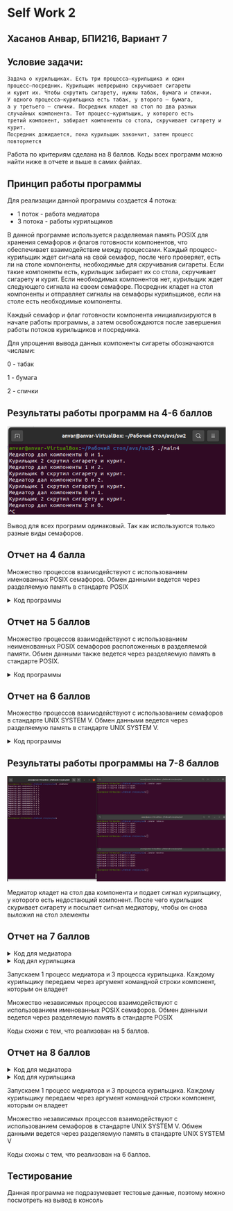 # Self Work 2

## Хасанов Анвар, БПИ216, Вариант 7

## Условие задачи:

```
Задача о курильщиках. Есть три процесса–курильщика и один
процесс–посредник. Курильщик непрерывно скручивает сигареты
и курит их. Чтобы скрутить сигарету, нужны табак, бумага и спички. 
У одного процесса–курильщика есть табак, у второго — бумага,
а у третьего — спички. Посредник кладет на стол по два разных
случайных компонента. Тот процесс–курильщик, у которого есть
третий компонент, забирает компоненты со стола, скручивает сигарету и курит. 
Посредник дожидается, пока курильщик закончит, затем процесс повторяется
```

Работа по критериям сделана на 8 баллов. Коды всех программ можно найти ниже в отчете и выше в самих файлах.

## Принцип работы программы

Для реализации данной программы создается 4 потока:

- 1 поток - работа медиатора
- 3 потока - работы курильщиков

В данной программе используется разделяемая память POSIX для хранения семафоров и флагов готовности компонентов, что обеспечивает взаимодействие между процессами. Каждый процесс-курильщик ждет сигнала на свой семафор, после чего проверяет, есть ли на столе компоненты, необходимые для скручивания сигареты. Если такие компоненты есть, курильщик забирает их со стола, скручивает сигарету и курит. Если необходимых компонентов нет, курильщик ждет следующего сигнала на своем семафоре. Посредник кладет на стол компоненты и отправляет сигналы на семафоры курильщиков, если на столе есть необходимые компоненты.

Каждый семафор и флаг готовности компонента инициализируются в начале работы программы, а затем освобождаются после завершения работы потоков курильщиков и посредника.

Для упрощения вывода данных компоненты сигареты обозначаются числами:

0 - табак

1 - бумага

2 - спички

## Результаты работы программ на 4-6 баллов

![1](pictures/1.png)

Вывод для всех программ одинаковый. Так как используются только разные виды семафоров.

## Отчет на 4 балла

Множество процессов взаимодействуют с использованием именованных POSIX семафоров. Обмен данными ведется через разделяемую память в стандарте POSIX

<details>
  <summary>Код программы</summary>

  ```c
  #include <stdio.h>
  #include <stdlib.h>
  #include <unistd.h>
  #include <pthread.h>
  #include <semaphore.h>
  #include <time.h>

  #define TOBACCO 0
  #define PAPER 1
  #define MATCHES 2

  sem_t table_smoker_semaphores[3]; // семафоры для каждого из трех курильщиков
  int table[3]; // компоненты на столе

  void *table_mediator_thread(void *arg);
  void *smoker_thread(void *arg);

  int main() {
      srand(time(NULL));
      sem_init(&table_smoker_semaphores[0], 0, 0);
      sem_init(&table_smoker_semaphores[1], 0, 0);
      sem_init(&table_smoker_semaphores[2], 0, 0);
      pthread_t table_mediator_tid;
      pthread_create(&table_mediator_tid, NULL, table_mediator_thread, NULL);
      pthread_t smoker_tids[3];
      int smoker_args[3] = {TOBACCO, PAPER, MATCHES};
      for (int i = 0; i < 3; i++) {
          pthread_create(&smoker_tids[i], NULL, smoker_thread, &smoker_args[i]);
      }
      pthread_join(table_mediator_tid, NULL);
      for (int i = 0; i < 3; i++) {
          pthread_join(smoker_tids[i], NULL);
      }
      sem_destroy(&table_smoker_semaphores[0]);
      sem_destroy(&table_smoker_semaphores[1]);
      sem_destroy(&table_smoker_semaphores[2]);
      return 0;
  }

  void *table_mediator_thread(void *arg) {
      while (1) {
          int component1 = rand() % 3;
          int component2 = rand() % 3;
          while (component2 == component1) {
              component2 = rand() % 3;
          }
          table[0] = component1;
          table[1] = component2;
          printf("Медиатор дал компоненты %d и %d.\n", component1, component2);
          sem_post(&table_smoker_semaphores[3 - component1 - component2]);
          sleep(3);
          sem_wait(&table_smoker_semaphores[3 - component1 - component2]);  
          sleep(1);
      }
  }

  void *smoker_thread(void *arg) {
      int my_component = *(int*)arg;
      while (1) {
          sem_wait(&table_smoker_semaphores[my_component]);
          sleep(2);
          printf("Курильщик %d скрутил сигарету и курит.\n", my_component);
          sem_post(&table_smoker_semaphores[my_component]);
          sleep(2);
      }
  }
  ```
</details>

## Отчет на 5 баллов

Множество процессов взаимодействуют с использованием неименованных POSIX семафоров расположенных в разделяемой памяти. Обмен данными также ведется через разделяемую память в стандарте POSIX.

<details>
  <summary>Код программы</summary>
    
  ```c
  #include <stdio.h>
  #include <stdlib.h>
  #include <unistd.h>
  #include <pthread.h>
  #include <semaphore.h>
  #include <fcntl.h>

  #define TOBACCO 0
  #define PAPER 1
  #define MATCHES 2

  sem_t *table_smoker_semaphores[3]; // семафоры для каждого из трех курильщиков
  int table[3]; // компоненты на столе

  void *table_mediator_thread(void *arg);
  void *smoker_thread(void *arg);

  int main() {
      srand(time(NULL));
      table_smoker_semaphores[0] = sem_open("tobacco_sem", O_CREAT, 0644, 0);
      table_smoker_semaphores[1] = sem_open("paper_sem", O_CREAT, 0644, 0);
      table_smoker_semaphores[2] = sem_open("matches_sem", O_CREAT, 0644, 0);
      pthread_t table_mediator_tid;
      pthread_create(&table_mediator_tid, NULL, table_mediator_thread, NULL);
      pthread_t smoker_tids[3];
      int smoker_args[3] = {TOBACCO, PAPER, MATCHES};
      for (int i = 0; i < 3; i++) {
          pthread_create(&smoker_tids[i], NULL, smoker_thread, &smoker_args[i]);
      }
      pthread_join(table_mediator_tid, NULL);
      for (int i = 0; i < 3; i++) {
          pthread_join(smoker_tids[i], NULL);
      }
      sem_close(table_smoker_semaphores[0]);
      sem_close(table_smoker_semaphores[1]);
      sem_close(table_smoker_semaphores[2]);
      sem_unlink("tobacco_sem");
      sem_unlink("paper_sem");
      sem_unlink("matches_sem");
      return 0;
  }

  void *table_mediator_thread(void *arg) {
      while (1) {
          int component1 = rand() % 3;
          int component2 = rand() % 3;
          while (component2 == component1) {
              component2 = rand() % 3;
          }
          table[0] = component1;
          table[1] = component2;
          printf("Медиатор дал компоненты %d и %d.\n", component1, component2);
          sem_post(table_smoker_semaphores[3 - component1 - component2]);
          sleep(3);
          sem_wait(table_smoker_semaphores[3 - component1 - component2]);  
          sleep(1);
      }
  }

  void *smoker_thread(void *arg) {
      int my_component = *(int*)arg;
      while (1) {
          sem_wait(table_smoker_semaphores[my_component]);
          sleep(2);
          printf("Курильщик %d скрутил сигарету и курит.\n", my_component);
          sem_post(table_smoker_semaphores[my_component]);
          sleep(2);
      }
  }
  ```
</details>

## Отчет на 6 баллов

Множество процессов взаимодействуют с использованием семафоров в стандарте UNIX SYSTEM V. Обмен данными ведется через разделяемую память в стандарте UNIX SYSTEM
V.

<details>
  <summary>Код программы</summary>
    
  ```c
  #include <stdio.h>
  #include <stdlib.h>
  #include <unistd.h>
  #include <sys/ipc.h>
  #include <sys/sem.h>
  #include <sys/types.h>
  #include <sys/wait.h>
  #include <sys/shm.h>
  #include <time.h>

  #define NUM_COMPONENTS 3
  #define NUM_SMOKERS 3

  union semun {
      int val;
      struct semid_ds *buf;
      unsigned short *array;
      struct seminfo *__buf;
  };

  struct shared_mem {
      int component1;
      int component2;
  };

  int sem_id, shm_id;
  void* shm_ptr;
  struct shared_mem* shared_memory;

  void smoker(int smoker_id, int component) {
      while (1) {
          // Ждем, пока посредник положит компоненты на стол
          struct sembuf wait_mediator = {0, -1, SEM_UNDO};
          semop(sem_id, &wait_mediator, 1);

          // Проверяем, есть ли у нас необходимые компоненты
          if (shared_memory->component1 != component && shared_memory->component2 != component &&
              shared_memory->component1 != 0 && shared_memory->component2 != 0) {
              shared_memory->component1 = 0;
              shared_memory->component2 = 0;
              printf("Курильщик %d скрутил сигарету и курит.\n", smoker_id);

              // Курим
              sleep(2);

              // Оповещаем посредника, что закончили курить
              struct sembuf notify_mediator = {0, 1, SEM_UNDO};
              semop(sem_id, &notify_mediator, 1);
          }
      }
  }

  void mediator() {
      while (1) {
          // Положим на стол два случайных компонента
          shared_memory->component1 = rand() % 3 + 1;
          do {
            shared_memory->component2 = rand() % 3 + 1;
          } while (shared_memory->component1 == shared_memory->component2);

          printf("Медиатор дал компоненты %d и %d.\n", shared_memory->component1, shared_memory->component2);

          // Оповещаем курильщиков
          struct sembuf notify_smokers = {0, NUM_SMOKERS, SEM_UNDO};
          semop(sem_id, &notify_smokers, 1);

          // Ждем, пока курильщик закончит
          struct sembuf wait_smokers = {0, 0, SEM_UNDO};
          semop(sem_id, &wait_smokers, 1);
          sleep(1);
      }
  }

  int main() {
      // Создаем и инициализируем cемафор
      sem_id = semget(IPC_PRIVATE, 1, IPC_CREAT | 0666);
      union semun sem_union;
      sem_union.val = 0;
      semctl(sem_id, 0, SETVAL, sem_union);

      // Создаем и инициализируем разделяемую память
      shm_id = shmget(IPC_PRIVATE, sizeof(struct shared_mem), IPC_CREAT | 0666);
      shm_ptr = shmat(shm_id, NULL, 0);
      shared_memory = (struct shared_mem*) shm_ptr;

      // Инициализируем генератор случайных чисел
      srand(time(NULL));

      // Создаем процессы-курильщиков
      for (int i = 0; i < NUM_SMOKERS; i++) {
          pid_t pid = fork();
          if (pid < 0) {
              printf("Ошибка при создании процесса курильщика\n");
              return 1;
          } else if (pid == 0) {
              smoker(i + 1, i + 1);
              return 0;
          }
      }

      // Создаем процесс-посредник
      pid_t pid = fork();
      if (pid < 0) {
          printf("Ошибка при создании процесса посредника\n");
          return 1;
      } else if (pid == 0) {
          mediator();
          return 0;
      }

      // Ждем завершения дочерних процессов
      for (int i = 0; i < NUM_SMOKERS + 1; i++) {
          wait(NULL);
      }

      // Освобождаем ресурсы
      semctl(sem_id, 0, IPC_RMID, sem_union);
      shmdt(shm_ptr);
      shmctl(shm_id, IPC_RMID, NULL);

      return 0;
  }
  ```
</details>

## Результаты работы программы на 7-8 баллов

![2](pictures/2.png)

Медиатор кладет на стол два компонента и подает сигнал курильщику, у которого есть недостающий компонент. После чего курильщик скуривает сигарету и посылает сигнал медиатору, чтобы он снова выложил на стол элементы

## Отчет на 7 баллов

<details>
  <summary>Код для медиатора</summary>
    
  ```c
  #include <stdio.h>
  #include <stdlib.h>
  #include <unistd.h>
  #include <time.h>
  #include <fcntl.h>
  #include <semaphore.h>
  #include <sys/mman.h>

  #define TOBACCO 0
  #define PAPER 1
  #define MATCHES 2

  sem_t *table_smoker_semaphores[3];
  sem_t *table_mutex;
  int *table;

  int main() {
      srand(time(NULL));
      table_mutex = sem_open("table_mutex", O_CREAT, 0644, 1);
      table_smoker_semaphores[0] = sem_open("tobacco_sem", O_CREAT, 0644, 0);
      table_smoker_semaphores[1] = sem_open("paper_sem", O_CREAT, 0644, 0);
      table_smoker_semaphores[2] = sem_open("matches_sem", O_CREAT, 0644, 0);
      int table_fd = shm_open("table_shm", O_RDWR, 0644);
      ftruncate(table_fd, 2 * sizeof(int));
      table = mmap(NULL, 2 * sizeof(int), PROT_READ | PROT_WRITE, MAP_SHARED, table_fd, 0);
      while (1) {
          int component1 = rand() % 3;
          int component2 = rand() % 3;
          while (component2 == component1) {
              component2 = rand() % 3;
          }
          table[0] = component1;
          table[1] = component2;
          printf("Медиатор дал компоненты %d и %d.\n", component1, component2);
          // sem_post(table_mutex);
          sem_post(table_smoker_semaphores[3 - component1 - component2]);
          sleep(3);
          sem_wait(table_mutex);  
          sleep(1);
      }
      sem_close(table_mutex);
      sem_close(table_smoker_semaphores[0]);
      sem_close(table_smoker_semaphores[1]);
      sem_close(table_smoker_semaphores[2]);
      sem_unlink("tobacco_sem");
      sem_unlink("paper_sem");
      sem_unlink("matches_sem");
      sem_unlink("table_mutex");
  }
  ```
</details>
    
<details>
  <summary>Код дял курильщика</summary>
    
  ```c
  #include <stdio.h>
  #include <stdlib.h>
  #include <unistd.h>
  #include <fcntl.h>
  #include <semaphore.h>
  #include <sys/mman.h>
  #include <string.h>

  #define TOBACCO 0
  #define PAPER 1
  #define MATCHES 2

  sem_t *table_smoker_semaphores[3];
  sem_t *table_mutex;
  int *table;
  int my_component;

  int main(int argc, char *argv[]) {
      if (argc != 2) {
          printf("Usage: %s component\n", argv[0]);
          return 1;
      }
      if (strcmp(argv[1], "tobacco") == 0) {
          my_component = TOBACCO;
      }
      else if (strcmp(argv[1], "paper") == 0) {
          my_component = PAPER;
      }
      else if (strcmp(argv[1], "matches") == 0) {
          my_component = MATCHES;
      }
      else {
          printf("Invalid component: %s\n", argv[1]);
          return 1;
      }
      table_mutex = sem_open("table_mutex", O_CREAT, 0644, 1);
      table_smoker_semaphores[0] = sem_open("tobacco_sem", O_CREAT, 0644, 0);
      table_smoker_semaphores[1] = sem_open("paper_sem", O_CREAT, 0644, 0);
      table_smoker_semaphores[2] = sem_open("matches_sem", O_CREAT, 0644, 0);
      int table_fd = shm_open("table_shm", O_RDWR, 0644);
      ftruncate(table_fd, 2 * sizeof(int));
      table = mmap(NULL, 2 * sizeof(int), PROT_READ | PROT_WRITE, MAP_SHARED, table_fd, 0);
      while (1) {
          sem_wait(table_smoker_semaphores[my_component]);
          sleep(2);
          if (table[0] != my_component && table[1] != my_component) {
            printf("Курильщик %d скрутил сигарету и курит.\n", my_component);
            sem_post(table_mutex);
            sleep(2);
          }
      }
      sem_close(table_mutex);
      sem_close(table_smoker_semaphores[0]);
      sem_close(table_smoker_semaphores[1]);
      sem_close(table_smoker_semaphores[2]);
      sem_unlink("tobacco_sem");
      sem_unlink("paper_sem");
      sem_unlink("matches_sem");
      sem_unlink("table_mutex");
  }
  ```
</details>
    

Запускаем 1 процесс медиатора и 3 процесса курильщика. Каждому курильщику передаем через аргумент командной строки компонент, которым он владеет

Множество независимых процессов взаимодействуют с использованием именованных POSIX семафоров. Обмен данными ведется через разделяемую память в стандарте POSIX

Коды схожи с тем, что реализован на 5 баллов.

## Отчет на 8 баллов

<details>
  <summary>Код для медиатора</summary>
    
  ```c
  #include <stdio.h>
  #include <stdlib.h>
  #include <unistd.h>
  #include <sys/ipc.h>
  #include <sys/sem.h>
  #include <sys/shm.h>
  #include <time.h>

  #define TOBACCO 0
  #define PAPER 1
  #define MATCHES 2

  union semun {
      int val;
      struct semid_ds *buf;
      unsigned short *array;
  };

  int main() {
      srand(time(NULL));

      // Создаем семафоры
      int sem_id = semget(IPC_PRIVATE, 3, IPC_CREAT | 0666);

      if (sem_id == -1) {
          perror("Failed to create semaphores");
          exit(1);
      }

      // Инициализируем семафоры
      union semun sem_val;
      sem_val.val = 0;
      semctl(sem_id, TOBACCO, SETVAL, sem_val);
      semctl(sem_id, PAPER, SETVAL, sem_val);
      semctl(sem_id, MATCHES, SETVAL, sem_val);

      // Создаем разделяемую память
      int shm_id = shmget(IPC_PRIVATE, 2 * sizeof(int), IPC_CREAT | 0666);
      if (shm_id == -1) {
          perror("Failed to create shared memory");
          exit(1);
      }


      // Подключаемся к разделяемой памяти
      int *table = (int *) shmat(shm_id, NULL, 0);
      if ((void *) table == (void *) -1) {
          perror("Failed to attach shared memory");
          exit(1);
      }

      while (1) {
          int component1 = rand() % 3;
          int component2 = rand() % 3;
          while (component2 == component1) {
              component2 = rand() % 3;
          }
          table[0] = component1;
          table[1] = component2;
          printf("Медиатор дал компоненты %d и %d.\n", component1, component2);
          // Оповещаем курильщиков
          struct sembuf notify_smokers = {0, 3, SEM_UNDO};
          semop(sem_id, &notify_smokers, 1);

          // Ждем, пока курильщик закончит
          struct sembuf wait_smokers = {0, 0, SEM_UNDO};
          semop(sem_id, &wait_smokers, 1);
          sleep(1);
      }

      // Отключаемся от разделяемой памяти
      shmdt(table);

      // Освобождаем разделяемую память
      shmctl(shm_id, IPC_RMID, NULL);

      // Освобождаем семафоры
      semctl(sem_id, 0, IPC_RMID, 0);
      return 0;
  }
  ```
</details>
    
<details>
  <summary>Код для курильщика</summary>
    
  ```c
  #include <stdio.h>
  #include <stdlib.h>
  #include <unistd.h>
  #include <sys/ipc.h>
  #include <sys/sem.h>
  #include <sys/shm.h>
  #include <string.h>

  #define TOBACCO 0
  #define PAPER 1
  #define MATCHES 2

  union semun {
      int val;
      struct semid_ds *buf;
      unsigned short *array;
  };

  int main(int argc, char *argv[]) {
      if (argc != 2) {
          printf("Usage: %s component\\n", argv[0]);
          return 1;
      }
      int my_component;
      if (strcmp(argv[1], "tobacco") == 0) {
          my_component = TOBACCO;
      }
      else if (strcmp(argv[1], "paper") == 0) {
          my_component = PAPER;
      }
      else if (strcmp(argv[1], "matches") == 0) {
          my_component = MATCHES;
      }
      else {
          printf("Invalid component: %s\\n", argv[1]);
          return 1;
      }

      // Получаем идентификатор семафоров
      int sem_id = semget(IPC_PRIVATE, 3, IPC_CREAT | 0666);
      if (sem_id == -1) {
          perror("Failed to create semaphores");
          exit(1);
      }

      // Получаем идентификатор разделяемой памяти
      int shm_id = shmget(IPC_PRIVATE, 2 * sizeof(int), IPC_CREAT | 0666);
      if (shm_id == -1) {
          perror("Failed to create shared memory");
          exit(1);
      }

      // Подключаемся к разделяемой памяти
      int *table = (int *) shmat(shm_id, NULL, 0);
      if ((void *) table == (void *) -1) {
          perror("Failed to attach shared memory");
          exit(1);
      }

      while (1) {      
          // Ждем, пока посредник положит компоненты на стол
          struct sembuf wait_mediator = {0, -1, SEM_UNDO};
          semop(sem_id, &wait_mediator, 1);

          // Проверяем, есть ли у нас необходимые компоненты
          if (table[0] != my_component && table[1] != my_component) {
              printf("Курильщик %d скрутил сигарету и курит.\n", my_component);

              // Курим
              sleep(2);

              // Оповещаем посредника, что закончили курить
              struct sembuf notify_mediator = {0, 1, SEM_UNDO};
              semop(sem_id, &notify_mediator, 1);
          } else {
            printf("Компоненты %d %d не подходят", table[0], table[1]);
          }
      }

      // Отключаемся от разделяемой памяти
      shmdt(table);

      // Освобождаем разделяемую память
      shmctl(shm_id, IPC_RMID, NULL);

      // Освобождаем семафоры
      semctl(sem_id, 0, IPC_RMID, 0);

      return 0;
  }
  ```
</details>
    

Запускаем 1 процесс медиатора и 3 процесса курильщика. Каждому курильщику передаем через аргумент командной строки компонент, которым он владеет

Множество независимых процессов взаимодействуют с использованием семафоров в стандарте UNIX SYSTEM V. Обмен
данными ведется через разделяемую память в стандарте UNIX
SYSTEM V

Коды схожы с тем, что реализован на 6 баллов.

## Тестирование

Данная программа не подразумевает тестовые данные, поэтому можно посмотреть на вывод в консоль
